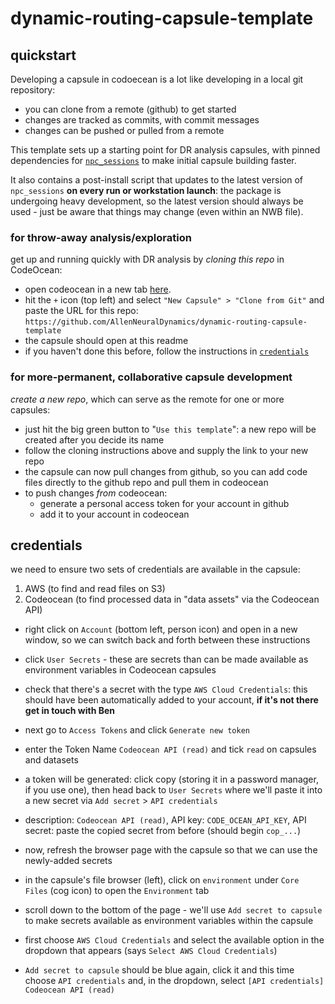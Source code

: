 # dynamic-routing-capsule-template

## quickstart

Developing a capsule in codoecean is a lot like developing in a local git repository: 
- you can clone from a remote (github) to get started
- changes are tracked as commits, with commit messages
- changes can be pushed or pulled from a remote

This template sets up a starting point for DR analysis capsules, with pinned dependencies for [`npc_sessions`](https://github.com/AllenInstitute/npc_sessions) to make initial capsule building faster. 

It also contains a post-install script that updates to the latest version of `npc_sessions` **on every run or workstation launch**: the package is undergoing heavy development, so the latest version should always be used - just be aware that things may change (even within an NWB file).

### for throw-away analysis/exploration
get up and running quickly with DR analysis by *cloning this repo* in CodeOcean:
- open codeocean in a new tab [here](https://codeocean.allenneuraldynamics.org/).
- hit the `+` icon (top left) and select `"New Capsule" > "Clone from Git"` and paste the URL for this repo: `https://github.com/AllenNeuralDynamics/dynamic-routing-capsule-template`
- the capsule should open at this readme
- if you haven't done this before, follow the instructions in [`credentials`](#credentials)

### for more-permanent, collaborative capsule development
*create a new repo*, which can serve as the remote for one or more capsules:
- just hit the big green button to "`Use this template`": a new repo will be created after you decide its name
- follow the cloning instructions above and supply the link to your new repo
- the capsule can now pull changes from github, so you can add code files directly to the github repo and pull them in codeocean
- to push changes *from* codeocean:
    - generate a personal access token for your account in github
    - add it to your account in codeocean 

## credentials

we need to ensure two sets of credentials are available in the capsule:
1. AWS (to find and read files on S3)
2. Codeocean (to find processed data in "data assets" via the Codeocean API)

- right click on `Account` (bottom left, person icon) and open in a new window, so we can switch back and forth between these instructions
- click `User Secrets` - these are secrets than can be made available as environment variables in Codeocean capsules
- check that there's a secret with the type `AWS Cloud Credentials`: this should have been automatically added to your account, **if it's not there get in touch with Ben**

- next go to `Access Tokens` and click `Generate new token`
- enter the Token Name `Codeocean API (read)` and tick `read` on capsules and datasets
- a token will be generated: click copy (storing it in a password manager, if you use one), then head back to `User Secrets` where we'll paste it into a new secret via `Add secret` > `API credentials`
- description: `Codeocean API (read)`, API key: `CODE_OCEAN_API_KEY`, API secret: paste the copied secret from before (should begin `cop_...`)

- now, refresh the browser page with the capsule so that we can use the newly-added secrets

- in the capsule's file browser (left), click on `environment` under `Core Files` (cog icon) to open the `Environment` tab

- scroll down to the bottom of the page - we'll use `Add secret to capsule` to make secrets available as environment variables within the capsule

- first choose `AWS Cloud Credentials` and select the available option in the dropdown that appears (says `Select AWS Cloud Credentials`)

- `Add secret to capsule` should be blue again, click it and this time choose `API credentials` and, in the dropdown, select `[API credentials] Codeocean API (read)`
